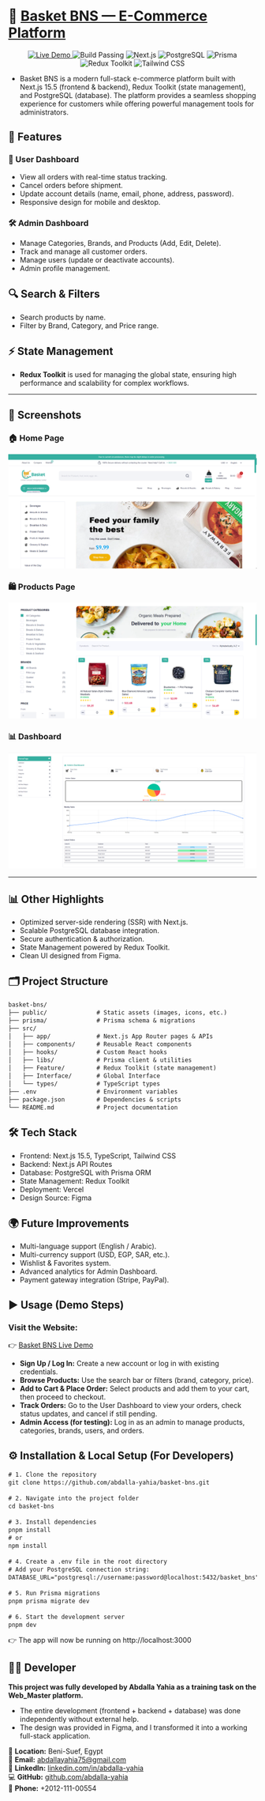 # 🛒 [Basket BNS — E-Commerce Platform](https://basket-bns.vercel.app/)

<p align="center"> 
  <a href="https://basket-bns.vercel.app/"> 
    <img src="https://img.shields.io/badge/Live-Demo-brightgreen?style=for-the-badge&logo=vercel" alt="Live Demo" /> 
  </a> 
  <img src="https://img.shields.io/badge/Build-Passing-brightgreen?style=for-the-badge&logo=github" alt="Build Passing" /> 
  <img src="https://img.shields.io/badge/Next.js-15.5-000000?style=for-the-badge&logo=next.js" alt="Next.js" /> 
  <img src="https://img.shields.io/badge/PostgreSQL-Database-336791?style=for-the-badge&logo=postgresql" alt="PostgreSQL" /> 
  <img src="https://img.shields.io/badge/Prisma-ORM-2D3748?style=for-the-badge&logo=prisma" alt="Prisma" /> 
  <img src="https://img.shields.io/badge/Redux-Toolkit-764ABC?style=for-the-badge&logo=redux" alt="Redux Toolkit" /> 
  <img src="https://img.shields.io/badge/Tailwind-CSS-38B2AC?style=for-the-badge&logo=tailwind-css" alt="Tailwind CSS" /> 
</p>

- Basket BNS is a modern full-stack e-commerce platform built with Next.js 15.5 (frontend & backend), Redux Toolkit (state management), and PostgreSQL (database).
  The platform provides a seamless shopping experience for customers while offering powerful management tools for administrators.

## 🚀 Features

### 👤 User Dashboard

- View all orders with real-time status tracking.
- Cancel orders before shipment.
- Update account details (name, email, phone, address, password).
- Responsive design for mobile and desktop.

### 🛠️ Admin Dashboard

- Manage Categories, Brands, and Products (Add, Edit, Delete).
- Track and manage all customer orders.
- Manage users (update or deactivate accounts).
- Admin profile management.

## 🔍 Search & Filters

- Search products by name.
- Filter by Brand, Category, and Price range.

## ⚡ State Management

- **Redux Toolkit** is used for managing the global state, ensuring high performance and scalability for complex workflows.

---

## 📸 Screenshots

### 🏠 Home Page

![Basket BNS — Home](public/screen/HomePage.png)

### 🛍️ Products Page

![Basket BNS — Products](public/screen/Products.png)

### 📊 Dashboard

![Basket BNS — Dashboard](public/screen/dashboard.png)

---

## 📊 Other Highlights

- Optimized server-side rendering (SSR) with Next.js.
- Scalable PostgreSQL database integration.
- Secure authentication & authorization.
- State Management powered by Redux Toolkit.
- Clean UI designed from Figma.

## 🗂️ Project Structure

```
basket-bns/
├── public/              # Static assets (images, icons, etc.)
├── prisma/              # Prisma schema & migrations
├── src/
│   ├── app/             # Next.js App Router pages & APIs
│   ├── components/      # Reusable React components
│   ├── hooks/           # Custom React hooks
│   ├── libs/            # Prisma client & utilities
│   ├── Feature/         # Redux Toolkit (state management)
│   ├── Interface/       # Global Interface
│   └── types/           # TypeScript types
├── .env                 # Environment variables
├── package.json         # Dependencies & scripts
└── README.md            # Project documentation

```

## 🛠️ Tech Stack

- Frontend: Next.js 15.5, TypeScript, Tailwind CSS
- Backend: Next.js API Routes
- Database: PostgreSQL with Prisma ORM
- State Management: Redux Toolkit
- Deployment: Vercel
- Design Source: Figma

## 🌍 Future Improvements

- Multi-language support (English / Arabic).
- Multi-currency support (USD, EGP, SAR, etc.).
- Wishlist & Favorites system.
- Advanced analytics for Admin Dashboard.
- Payment gateway integration (Stripe, PayPal).

## ▶️ Usage (Demo Steps)

### Visit the Website:

👉 [Basket BNS Live Demo](https://basket-bns.vercel.app/)

- **Sign Up / Log In:** Create a new account or log in with existing credentials.
- **Browse Products:** Use the search bar or filters (brand, category, price).
- **Add to Cart & Place Order:** Select products and add them to your cart, then proceed to checkout.
- **Track Orders:** Go to the User Dashboard to view your orders, check status updates, and cancel if still pending.
- **Admin Access (for testing):** Log in as an admin to manage products, categories, brands, users, and orders.

## ⚙️ Installation & Local Setup (For Developers)

```
# 1. Clone the repository
git clone https://github.com/abdalla-yahia/basket-bns.git

# 2. Navigate into the project folder
cd basket-bns

# 3. Install dependencies
pnpm install
# or
npm install

# 4. Create a .env file in the root directory
# Add your PostgreSQL connection string:
DATABASE_URL="postgresql://username:password@localhost:5432/basket_bns"

# 5. Run Prisma migrations
pnpm prisma migrate dev

# 6. Start the development server
pnpm dev

```

👉 The app will now be running on http://localhost:3000

## 👨‍💻 Developer

**This project was fully developed by Abdalla Yahia as a training task on the Web_Master platform.**

- The entire development (frontend + backend + database) was done independently without external help.
- The design was provided in Figma, and I transformed it into a working full-stack application.

📍 **Location:** Beni-Suef, Egypt  
📧 **Email:** abdallayahia75@gmail.com  
🔗 **LinkedIn:** [linkedin.com/in/abdalla-yahia](https://linkedin.com/in/abdalla-yahia)  
💻 **GitHub:** [github.com/abdalla-yahia](https://github.com/abdalla-yahia)  
📱 **Phone:** +2012-111-00554
